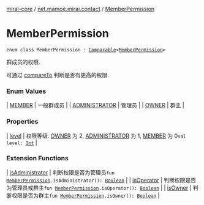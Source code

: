 [mirai-core](../../index.md) / [net.mamoe.mirai.contact](../index.md) / [MemberPermission](./index.md)

# MemberPermission

`enum class MemberPermission : `[`Comparable`](https://kotlinlang.org/api/latest/jvm/stdlib/kotlin/-comparable/index.html)`<`[`MemberPermission`](./index.md)`>`

群成员的权限.

可通过 [compareTo](https://kotlinlang.org/api/latest/jvm/stdlib/kotlin/-enum/compare-to.html) 判断是否有更高的权限.

### Enum Values

| [MEMBER](-m-e-m-b-e-r.md) | 一般群成员 |
| [ADMINISTRATOR](-a-d-m-i-n-i-s-t-r-a-t-o-r.md) | 管理员 |
| [OWNER](-o-w-n-e-r.md) | 群主 |

### Properties

| [level](level.md) | 权限等级. [OWNER](-o-w-n-e-r.md) 为 2, [ADMINISTRATOR](-a-d-m-i-n-i-s-t-r-a-t-o-r.md) 为 1, [MEMBER](-m-e-m-b-e-r.md) 为 0`val level: `[`Int`](https://kotlinlang.org/api/latest/jvm/stdlib/kotlin/-int/index.html) |

### Extension Functions

| [isAdministrator](../is-administrator.md) | 判断权限是否为管理员`fun `[`MemberPermission`](./index.md)`.isAdministrator(): `[`Boolean`](https://kotlinlang.org/api/latest/jvm/stdlib/kotlin/-boolean/index.html) |
| [isOperator](../is-operator.md) | 判断权限是否为管理员或群主`fun `[`MemberPermission`](./index.md)`.isOperator(): `[`Boolean`](https://kotlinlang.org/api/latest/jvm/stdlib/kotlin/-boolean/index.html) |
| [isOwner](../is-owner.md) | 判断权限是否为群主`fun `[`MemberPermission`](./index.md)`.isOwner(): `[`Boolean`](https://kotlinlang.org/api/latest/jvm/stdlib/kotlin/-boolean/index.html) |

